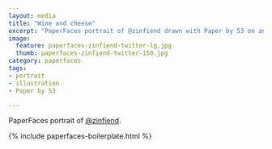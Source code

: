```yaml
---
layout: media
title: "Wine and cheese"
excerpt: "PaperFaces portrait of @zinfiend drawn with Paper by 53 on an iPad."
image: 
  feature: paperfaces-zinfiend-twitter-lg.jpg
  thumb: paperfaces-zinfiend-twitter-150.jpg
category: paperfaces
tags: 
- portrait
- illustration
- Paper by 53

---
```


PaperFaces portrait of [@zinfiend](http://twitter.com/zinfiend).

{% include paperfaces-boilerplate.html %}